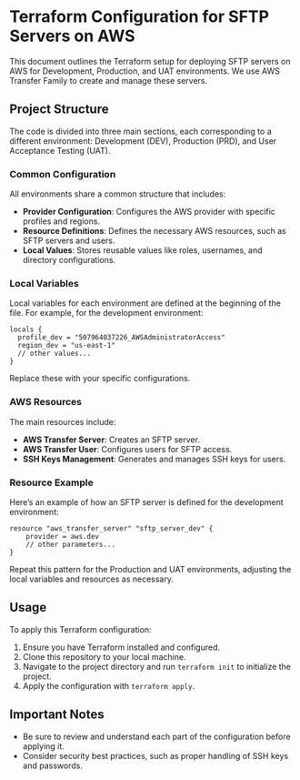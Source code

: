 # Terraform Configuration for SFTP Servers on AWS

This document outlines the Terraform setup for deploying SFTP servers on AWS for Development, Production, and UAT environments. We use AWS Transfer Family to create and manage these servers.

## Project Structure

The code is divided into three main sections, each corresponding to a different environment: Development (DEV), Production (PRD), and User Acceptance Testing (UAT).

### Common Configuration

All environments share a common structure that includes:

- **Provider Configuration**: Configures the AWS provider with specific profiles and regions.
- **Resource Definitions**: Defines the necessary AWS resources, such as SFTP servers and users.
- **Local Values**: Stores reusable values like roles, usernames, and directory configurations.

### Local Variables

Local variables for each environment are defined at the beginning of the file. For example, for the development environment:

```hcl
locals {
  profile_dev = "507964037226_AWSAdministratorAccess"
  region_dev = "us-east-1"
  // other values...
}
```

Replace these with your specific configurations.

### AWS Resources

The main resources include:

- **AWS Transfer Server**: Creates an SFTP server.
- **AWS Transfer User**: Configures users for SFTP access.
- **SSH Keys Management**: Generates and manages SSH keys for users.

### Resource Example

Here’s an example of how an SFTP server is defined for the development environment:

```hcl
resource "aws_transfer_server" "sftp_server_dev" {
    provider = aws.dev
    // other parameters...
}
```

Repeat this pattern for the Production and UAT environments, adjusting the local variables and resources as necessary.

## Usage

To apply this Terraform configuration:

1. Ensure you have Terraform installed and configured.
2. Clone this repository to your local machine.
3. Navigate to the project directory and run `terraform init` to initialize the project.
4. Apply the configuration with `terraform apply`.

## Important Notes

- Be sure to review and understand each part of the configuration before applying it.
- Consider security best practices, such as proper handling of SSH keys and passwords.

